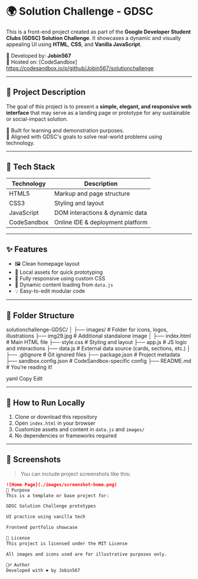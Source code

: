 # 🌍 Solution Challenge - GDSC

This is a front-end project created as part of the **Google Developer Student Clubs (GDSC) Solution Challenge**. It showcases a dynamic and visually appealing UI using **HTML**, **CSS**, and **Vanilla JavaScript**.

👤 Developed by: **Jobin567**  
🧪 Hosted on: [CodeSandbox]  https://codesandbox.io/p/github/Jobin567/solutionchallenge

---

## 🧠 Project Description

The goal of this project is to present a **simple, elegant, and responsive web interface** that may serve as a landing page or prototype for any sustainable or social-impact solution.

🔧 Built for learning and demonstration purposes.  
🎯 Aligned with GDSC's goals to solve real-world problems using technology.

---

## 🧱 Tech Stack

| Technology   | Description                       |
|--------------|-----------------------------------|
| HTML5        | Markup and page structure         |
| CSS3         | Styling and layout                |
| JavaScript   | DOM interactions & dynamic data   |
| CodeSandbox  | Online IDE & deployment platform  |

---

## ✨ Features

- 🖼️ Clean homepage layout
- 📁 Local assets for quick prototyping
- 🎨 Fully responsive using custom CSS
- 🧩 Dynamic content loading from `data.js`
- 💡 Easy-to-edit modular code

---

## 📁 Folder Structure

solutionchallenge-GDSC/
│
├── images/ # Folder for icons, logos, illustrations
├── img29.jpg # Additional standalone image
│
├── index.html # Main HTML file
├── style.css # Styling and layout
├── app.js # JS logic and interactions
├── data.js # External data source (cards, sections, etc.)
│
├── .gitignore # Git ignored files
├── package.json # Project metadata
├── sandbox.config.json # CodeSandbox-specific config
├── README.md # You're reading it!

yaml
Copy
Edit

---

## 🚀 How to Run Locally

1. Clone or download this repository  
2. Open `index.html` in your browser  
3. Customize assets and content in `data.js` and `images/`  
4. No dependencies or frameworks required

---

## 📸 Screenshots

> You can include project screenshots like this:

```markdown
![Home Page](./images/screenshot-home.png)
🎯 Purpose
This is a template or base project for:

GDSC Solution Challenge prototypes

UI practice using vanilla tech

Frontend portfolio showcase

📜 License
This project is licensed under the MIT License

All images and icons used are for illustrative purposes only.

🙋‍♂️ Author
Developed with ❤️ by Jobin567
